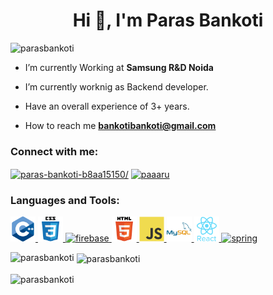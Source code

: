 <h1 align="center">Hi 👋, I'm Paras Bankoti</h1>
<p align="left"> <img src="https://komarev.com/ghpvc/?username=parasbankoti&label=Profile%20views&color=0e75b6&style=flat" alt="parasbankoti" /> </p>

-  I’m currently Working at **Samsung R&D Noida**
-  I’m currently worknig as Backend developer.
-  Have an overall experience of 3+ years.


-  How to reach me **bankotibankoti@gmail.com**

<h3 align="left">Connect with me:</h3>
<p align="left">
<a href="https://linkedin.com/in/paras-bankoti-b8aa15150/" target="blank"><img align="center" src="https://raw.githubusercontent.com/rahuldkjain/github-profile-readme-generator/master/src/images/icons/Social/linked-in-alt.svg" alt="paras-bankoti-b8aa15150/" height="30" width="40" /></a>
<a href="https://www.leetcode.com/paaaru" target="blank"><img align="center" src="https://raw.githubusercontent.com/rahuldkjain/github-profile-readme-generator/master/src/images/icons/Social/leet-code.svg" alt="paaaru" height="30" width="40" /></a>
</p>

<h3 align="left">Languages and Tools:</h3>
<p align="left"> <a href="https://www.w3schools.com/cpp/" target="_blank" rel="noreferrer"> <img src="https://raw.githubusercontent.com/devicons/devicon/master/icons/cplusplus/cplusplus-original.svg" alt="cplusplus" width="40" height="40"/> </a> <a href="https://www.w3schools.com/css/" target="_blank" rel="noreferrer"> <img src="https://raw.githubusercontent.com/devicons/devicon/master/icons/css3/css3-original-wordmark.svg" alt="css3" width="40" height="40"/> </a> <a href="https://firebase.google.com/" target="_blank" rel="noreferrer"> <img src="https://www.vectorlogo.zone/logos/firebase/firebase-icon.svg" alt="firebase" width="40" height="40"/> </a> <a href="https://www.w3.org/html/" target="_blank" rel="noreferrer"> <img src="https://raw.githubusercontent.com/devicons/devicon/master/icons/html5/html5-original-wordmark.svg" alt="html5" width="40" height="40"/> </a> <a href="https://developer.mozilla.org/en-US/docs/Web/JavaScript" target="_blank" rel="noreferrer"> <img src="https://raw.githubusercontent.com/devicons/devicon/master/icons/javascript/javascript-original.svg" alt="javascript" width="40" height="40"/> </a> <a href="https://www.mysql.com/" target="_blank" rel="noreferrer"> <img src="https://raw.githubusercontent.com/devicons/devicon/master/icons/mysql/mysql-original-wordmark.svg" alt="mysql" width="40" height="40"/> </a> <a href="https://reactjs.org/" target="_blank" rel="noreferrer"> <img src="https://raw.githubusercontent.com/devicons/devicon/master/icons/react/react-original-wordmark.svg" alt="react" width="40" height="40"/> </a> <a href="https://spring.io/" target="_blank" rel="noreferrer"> <img src="https://www.vectorlogo.zone/logos/springio/springio-icon.svg" alt="spring" width="40" height="40"/> </a> </p>

<p><img align="left" src="https://github-readme-stats.vercel.app/api/top-langs?username=parasbankoti&show_icons=true&locale=en&layout=compact" alt="parasbankoti" /></p>

<p>&nbsp;<img align="center" src="https://github-readme-stats.vercel.app/api?username=parasbankoti&show_icons=true&locale=en" alt="parasbankoti" /></p>

<p><img align="center" src="https://github-readme-streak-stats.herokuapp.com/?user=parasbankoti&" alt="parasbankoti" /></p>
